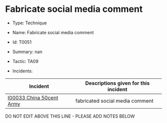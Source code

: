 # Fabricate social media comment

* Type: Technique

* Name: Fabricate social media comment

* Id: T0051

* Summary: nan

* Tactic: TA09

* Incidents:

| Incident | Descriptions given for this incident |
| -------- | -------------------- |
| [I00033 China 50cent Army](../incidents/I00033.md) | fabricated social media comment |

DO NOT EDIT ABOVE THIS LINE - PLEASE ADD NOTES BELOW